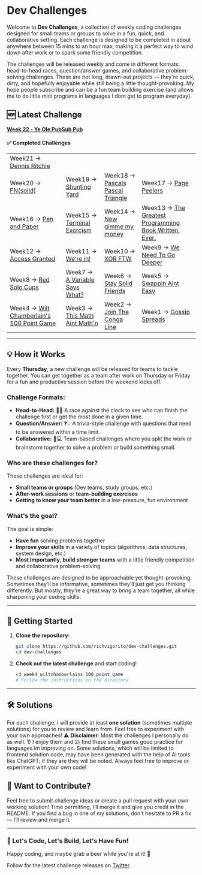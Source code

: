 # Dev Challenges

Welcome to **Dev Challenges**, a collection of weekly coding challenges designed for small teams or groups to solve in a fun, quick, and collaborative setting. Each challenge is designed to be completed in about anywhere between 15 mins to an hour max, making it a perfect way to wind down after work or to spark some friendly competition. 

The challenges will be released weekly and come in different formats: head-to-head races, question/answer games, and collaborative problem-solving challenges. These are not long, drawn-out projects — they're quick, dirty, and hopefully enjoyable while still being a little thought-provoking. My hope people subscribe and can be a fun team building exercise (and allows me to do little mini programs in languages I dont get to program everyday). 

## 🆕 Latest Challenge

**[Week 22 - Ye Ole PubSub Pub](challenges/week22_the_ole_pubsub_pub)**

#### ✅ Completed Challenges

| | | | |
|---|---|---|---|
| Week21 -> [Dennis Ritchie](challenges/week21_dennis_ritchie) | | | |
| Week20 -> [FN(solid)](challenges/week20_fn_solid) | Week19 -> [Shunting Yard](challenges/week19_shunting_yard_algo) | Week18 -> [Pascals Pascal Triangle](challenges/week18_pascals_pascals_triangle) | Week17 -> [Page Peelers](challenges/week17_page_peelers) |
| Week16 -> [Pen and Paper](challenges/week16_pen_and_paper) | Week15 -> [Terminal Exorcism](challenges/week15_terminal_exorcism) | Week14 -> [Now gimme my money](challenges/week14_now_gimme_my_money) | Week13 -> [The Greatest Programming Book Written. Ever.](challenges/week13_greatest_programming_book_ever_written) |
| Week12 -> [Access Granted](challenges/week12_access_granted) | Week11 -> [We're in!](challenges/week11_we_are_in) | Week10 -> [XOR FTW](challenges/week10_xor_ftw) | Week9 -> [We Need To Go Deeper](challenges/week9_inception) |
| Week8 -> [Red Solo Cups](challenges/week8_red_solo_cups) | Week7 -> [A Variable Says What?](challenges/week7_a_variable_says_what) | Week6 -> [Stay Solid Friends](challenges/week6_stay_solid_friends) | Week5 -> [Swappin Aint Easy](challenges/week5_swappin_aint_easy) |
| Week4 -> [Wilt Chamberlain's 100 Point Game](challenges/week4_wiltchamberlains_100_point_game) | Week3 -> [This Math Aint Math'n](challenges/week3_this_math_aint_mathin) | Week2 -> [Join The Conga Line](challenges/week2_the_conga_line) | Week1 -> [Gossip Spreads](challenges/week1_gossip_spreads) |

---

## 💡 How it Works
Every **Thursday**, a new challenge will be released for teams to tackle together. You can get together as a team after work on Thursday or Friday for a fun and productive session before the weekend kicks off.

### Challenge Formats:
- **Head-to-Head:** 🏁🔥 A race against the clock to see who can finish the challenge first or get the most done in a given time.
- **Question/Answer:** ❓💡 A trivia-style challenge with questions that need to be answered within a time limit.
- **Collaborative:** 🤝💻 Team-based challenges where you split the work or brainstorm together to solve a problem or build something small.

### Who are these challenges for?
These challenges are ideal for:
- **Small teams or groups** (Dev teams, study groups, etc.)
- **After-work sessions** or **team-building exercises**
- **Getting to know your team better** in a low-pressure, fun environment

### What's the goal?
The goal is simple:
- **Have fun** solving problems together
- **Improve your skills** in a variety of topics (algorithms, data structures, system design, etc.)
- **Most Importantly, build stronger teams** with a little friendly competition and collaborative problem-solving

These challenges are designed to be approachable yet thought-provoking. Sometimes they'll be informative, sometimes they'll just get you thinking differently. But mostly, they’re a great way to bring a team together, all while sharpening your coding skills.

---

## 🚀 Getting Started
1. **Clone the repository:**

    ```bash
    git clone https://github.com/richvigorito/dev-challenges.git
    cd dev-challenges
    ```

2. **Check out the latest challenge** and start coding!

    ```bash
    cd week4_wiltchamberlains_100_point_game
    # Follow the instructions in the directory
    ```

---
## 🛠 Solutions
For each challenge, I will provide at least **one solution** (sometimes multiple solutions) for you to review and learn from. Feel free to experiment with your own approaches!
⚠️ **Disclaimer**: Most the challenges I personally do as well. 1) I enjoy them and 2) find these small games good practice for languages im improving on. Some solutions, which will be limited to frontend solution code, may have been generated with the help of AI tools like ChatGPT; if they are they will be noted.  Always feel free to improve or experiment with your own code!


## 📢 Want to Contribute?
Feel free to submit challenge ideas or create a pull request with your own working solution! Time permitting, I’ll merge it and give you credit in the README. If you find a bug in one of my solutions, don't hesitate to PR a fix — I’ll review and merge it. 

---
### 🙌 Let's Code, Let's Build, Let's Have Fun!
Happy coding, and maybe grab a beer while you're at it! 🍻

Follow for the latest challenge releases on [Twitter](https://x.com/hotfixfridays).
